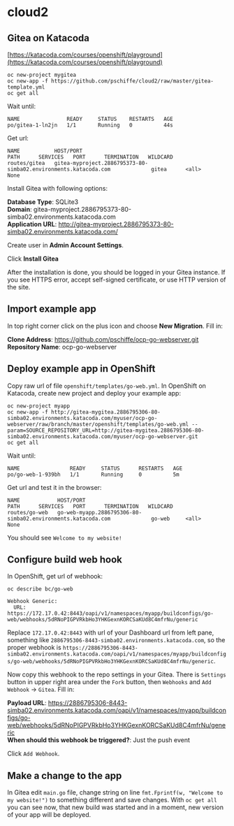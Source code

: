 # cloud2

## Gitea on Katacoda

[https://katacoda.com/courses/openshift/playground](https://katacoda.com/courses/openshift/playground)

```
oc new-project mygitea
oc new-app -f https://github.com/pschiffe/cloud2/raw/master/gitea-template.yml
oc get all
```

Wait until:
```
NAME               READY     STATUS    RESTARTS   AGE
po/gitea-1-ln2jn   1/1       Running   0          44s
```

Get url:
```
NAME           HOST/PORT                                                         PATH      SERVICES   PORT      TERMINATION   WILDCARD
routes/gitea   gitea-myproject.2886795373-80-simba02.environments.katacoda.com             gitea      <all>                   None
```

Install Gitea with following options:

**Database Type**: SQLite3  
**Domain**: gitea-myproject.2886795373-80-simba02.environments.katacoda.com  
**Application URL**: http://gitea-myproject.2886795373-80-simba02.environments.katacoda.com/  

Create user in **Admin Account Settings**.

Click **Install Gitea**

After the installation is done, you should be logged in your Gitea instance. If you see HTTPS error, accept self-signed certificate, or use HTTP version of the site.

## Import example app

In top right corner click on the plus icon and choose **New Migration**. Fill in:

**Clone Address**: https://github.com/pschiffe/ocp-go-webserver.git  
**Repository Name**: ocp-go-webserver  

## Deploy example app in OpenShift

Copy raw url of file `openshift/templates/go-web.yml`. In OpenShift on Katacoda, create new project and deploy your example app:

```
oc new-project myapp
oc new-app -f http://gitea-mygitea.2886795306-80-simba02.environments.katacoda.com/myuser/ocp-go-webserver/raw/branch/master/openshift/templates/go-web.yml --param=SOURCE_REPOSITORY_URL=http://gitea-mygitea.2886795306-80-simba02.environments.katacoda.com/myuser/ocp-go-webserver.git
oc get all
```
Wait until:
```
NAME                READY     STATUS      RESTARTS   AGE
po/go-web-1-939bh   1/1       Running     0          5m
```

Get url and test it in the browser:
```
NAME            HOST/PORT                                                      PATH      SERVICES   PORT      TERMINATION   WILDCARD
routes/go-web   go-web-myapp.2886795306-80-simba02.environments.katacoda.com             go-web     <all>                   None
```

You should see `Welcome to my website!`

## Configure build web hook

In OpenShift, get url of webhook:
```
oc describe bc/go-web
```

```
Webhook Generic:
  URL:  https://172.17.0.42:8443/oapi/v1/namespaces/myapp/buildconfigs/go-web/webhooks/5dRNoPIGPVRkbHo3YHKGexnKORCSaKUd8C4mfrNu/generic
```

Replace `172.17.0.42:8443` with url of your Dashboard url from left pane, something like `2886795306-8443-simba02.environments.katacoda.com`, so the proper webhook is `https://2886795306-8443-simba02.environments.katacoda.com/oapi/v1/namespaces/myapp/buildconfigs/go-web/webhooks/5dRNoPIGPVRkbHo3YHKGexnKORCSaKUd8C4mfrNu/generic`.

Now copy this webhook to the repo settings in your Gitea. There is `Settings` button in upper right area under the `Fork` button, then `Webhooks` and `Add Webhook` -> `Gitea`. Fill in:

**Payload URL**: https://2886795306-8443-simba02.environments.katacoda.com/oapi/v1/namespaces/myapp/buildconfigs/go-web/webhooks/5dRNoPIGPVRkbHo3YHKGexnKORCSaKUd8C4mfrNu/generic  
**When should this webhook be triggered?**: Just the push event  

Click `Add Webhook`.

## Make a change to the app

In Gitea edit `main.go` file, change string on line `fmt.Fprintf(w, "Welcome to my website!")` to something different and save changes. With `oc get all` you can see now, that new build was started and in a moment, new version of your app will be deployed.

